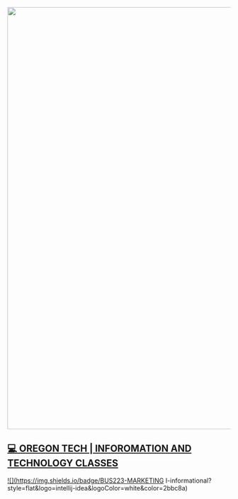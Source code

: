 <a href="url"><img src="https://github.com/edunzer/edunzer/blob/main/FINISHED%20GITHUB%20CUT%20GIF.gif" width="950">
  
## 💻 OREGON TECH | INFOROMATION AND TECHNOLOGY CLASSES

![](https://img.shields.io/badge/BUS223-MARKETING I-informational?style=flat&logo=intellij-idea&logoColor=white&color=2bbc8a)
 
 
<!--
**edunzer/edunzer** is a ✨ _special_ ✨ repository because its `README.md` (this file) appears on your GitHub profile.

Here are some ideas to get you started:

- 🔭 I’m currently working on ...
- 🌱 I’m currently learning ...
- 👯 I’m looking to collaborate on ...
- 🤔 I’m looking for help with ...
- 💬 Ask me about ...
- 📫 How to reach me: ...
- 😄 Pronouns: ...
- ⚡ Fun fact: ...
-->
